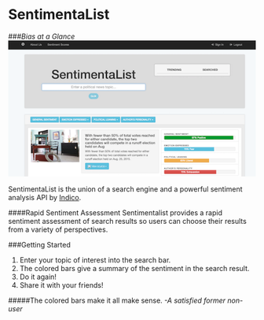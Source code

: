 # SentimentaList
###*Bias at a Glance*
![ScreenShot](/client/SentimentaList2.png?raw=true)

SentimentaList is the union of a search engine and a powerful sentiment analysis API by [Indico](https://indico.io/).

####Rapid Sentiment Assessment
Sentimentalist provides a rapid sentiment assessment of search results so users can choose their results from a variety of perspectives.

###Getting Started
1. Enter your topic of interest into the search bar.
2. The colored bars give a summary of the sentiment in the search result.
3. Do it again!
4. Share it with your friends!

#####The colored bars make it all make sense.
*-A satisfied former non-user*
